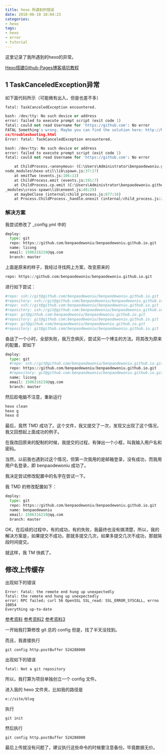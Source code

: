 ```yaml
---
title: hexo 所遇到的错误
date: 2018-06-10 18:04:23
categories:
- hexo
tags:
- hexo
- error
- tutorial
---
```

这里记录了我所遇到的hexo的异常。

<!-- more -->

[Hexo搭建Github-Pages博客填坑教程](https://www.jianshu.com/p/35e197cb1273)

## 1 TaskCanceledException异常

如下面代码所示（可能微有出入，但是也差不多）

```python
fatal: TaskCanceledException encountered.

bash: /dev/tty: No such device or address
error: failed to execute prompt script (exit code 1)
fatal: could not read Username for 'https://github.com': No error
FATAL Something's wrong. Maybe you can find the solution here: http://hexo.io
cs/troubleshooting.html
Error: fatal: TaskCanceledException encountered.

bash: /dev/tty: No such device or address
error: failed to execute prompt script (exit code 1)
fatal: could not read Username for 'https://github.com': No error

    at ChildProcess.<anonymous> (C:\Users\Administrator\benpaodewoniu.github.
node_modules\hexo-util\lib\spawn.js:37:17)
    at emitTwo (events.js:106:13)
    at ChildProcess.emit (events.js:191:7)
    at ChildProcess.cp.emit (C:\Users\Administrator\benpaodewoniu.github.io\n
_modules\cross-spawn\lib\enoent.js:40:29)
    at maybeClose (internal/child_process.js:877:16)
    at Process.ChildProcess._handle.onexit (internal/child_process.js:226:5)
```

### 解决方案

我尝试修改了 _config.yml 中的

```python
deploy:
  type: git
  repo: https://github.com/benpaodewoniu/benpaodewoniu.github.io.git
  name: licong
  email: 1506316219@qq.com
  branch: master
```

上面是原来的样子，我经过寻找网上方案，改变原来的

```python
repo: https://github.com/benpaodewoniu/benpaodewoniu.github.io.git
```

进行如下尝试：

```python
#repo: ssh://git@github.com/benpaodewoniu/benpaodewoniu.github.io.git
#repository: ssh://git@github.com/benpaodewoniu/benpaodewoniu.github.io.git
#repo: ssh://git@github.com:benpaodewoniu/benpaodewoniu.github.io.git
#repository: ssh://git@github.com:benpaodewoniu/benpaodewoniu.github.io.git
#repo: git@github.com:benpaodewoniu/benpaodewoniu.github.io.git
#repository: git@github.com:benpaodewoniu/benpaodewoniu.github.io.git
#repo: git@github.com/benpaodewoniu/benpaodewoniu.github.io.git
#repository: git@github.com/benpaodewoniu/benpaodewoniu.github.io.git
```

奋战了一个小时，全部失败，我万念俱灰，尝试另一个博主的方法。将其改为原来的配置，即如下

```python
deploy:
  type: git
  #repo: ssh://git@github.com/benpaodewoniu/benpaodewoniu.github.io.git
  repo: https://github.com/benpaodewoniu/benpaodewoniu.github.io.git
  #repository: git@github.com:benpaodewoniu/benpaodewoniu.github.io.git
  name: licong
  email: 1506316219@qq.com
  branch: master
```

然后趁电脑不注意，重新运行

```python
hexo clean
hexo g
hexo d
```

最后，竟然 TMD 成功了。这个文件，我又提交了一次，发现又出现了这个情况，我又回想起上面成功的例子。

在我改回原来的配制的时候，我提交的过程，有弹出一个小框，叫我输入用户名和密码。

当然，以前我也遇到过这个情况，但第一次我用的是邮箱登录，没有成功，而我用用户名登录，即 benpaodewoniu 成功了。

我决定尝试修改配置中的名字在尝试一下。

我 TMD 的修改配置如下：

```python
deploy:
  type: git
  repo: https://github.com/benpaodewoniu/benpaodewoniu.github.io.git
  name: benpaodewoniu
  email: 1506316219@qq.com
  branch: master
```

OK，在后续的过程中，有的成功，有的失败，我最终也没有搞清楚，所以，我的解决方案是，如果提交不成功，那就多提交几次，如果多提交几次不成功，那就隔段时间提交。

就这样，我 TM 快疯了。

## 修改上传缓存

出现如下的错误

	Error: fatal: the remote end hung up unexpectedly
	fatal: the remote end hung up unexpectedly
	error: RPC failed; curl 56 OpenSSL SSL_read: SSL_ERROR_SYSCALL, errno 10054
	Everything up-to-date

[参考资料](https://blog.csdn.net/u012306714/article/details/52571596)
[参考资料2](http://www.mamicode.com/info-detail-2441465.html)
[参考资料3](http://www.cnblogs.com/wang715100018066/p/10372600.html)

一开始我打算修改 git 总的 config 但是，找了半天没找到。

而且，我直接执行 

	git config http.postBuffer 524288000
	
出现如下的错误

	fatal: Not a git repository
	
所以，我打算为项目单独创立一个 config 文件。

进入我的 hexo 文件夹，比如我的路径是

	e://site/blog
	
执行

	git init
	
然后执行

	git config http.postBuffer 524288000
	
最后上传就没有问题了，建议执行这些命令的时候要注意备份。毕竟数据无价。

